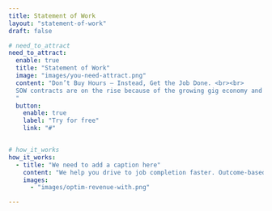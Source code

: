 ```yaml
---
title: Statement of Work
layout: "statement-of-work"
draft: false

# need_to_attract
need_to_attract:
  enable: true
  title: "Statement of Work"
  image: "images/you-need-attract.png"
  content: "Don’t Buy Hours – Instead, Get the Job Done. <br><br>
  SOW contracts are on the rise because of the growing gig economy and the advantages of ensuring contractors are incentivized and rewarded for the achievement of project outcomes.
  "
  button: 
    enable: true
    label: "Try for free"
    link: "#"


# how_it_works
how_it_works: 
  - title: "We need to add a caption here"
    content: "We help you drive to job completion faster. Outcome-based compensation improves deliverable outcomes.  Write A Statement of Work (SOW) to define project-specific activities and deliverables"
    images:
      - "images/optim-revenue-with.png"

---
```

